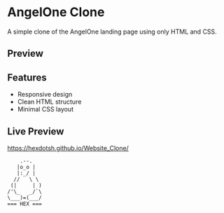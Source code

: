 # AngelOne Clone
A simple clone of the AngelOne landing page using only HTML and CSS.

## Preview


## Features
- Responsive design
- Clean HTML structure
- Minimal CSS layout

## Live Preview 
https://hexdotsh.github.io/Website_Clone/

        .--.
       |o_o |
       |:_/ |
      //   \ \
     (|     | )
    /'\_   _/`\
    \___)=(___/
    === HEX ===
